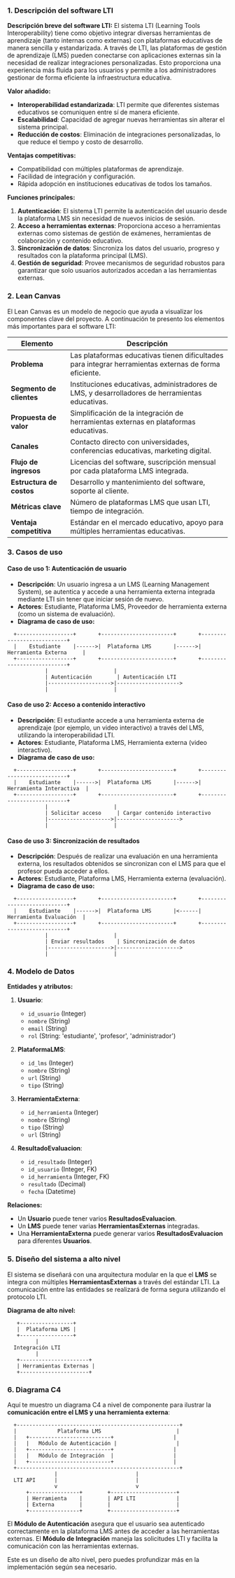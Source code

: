 ### **1. Descripción del software LTI**

**Descripción breve del software LTI:**
El sistema LTI (Learning Tools Interoperability) tiene como objetivo integrar diversas herramientas de aprendizaje (tanto internas como externas) con plataformas educativas de manera sencilla y estandarizada. A través de LTI, las plataformas de gestión de aprendizaje (LMS) pueden conectarse con aplicaciones externas sin la necesidad de realizar integraciones personalizadas. Esto proporciona una experiencia más fluida para los usuarios y permite a los administradores gestionar de forma eficiente la infraestructura educativa.

**Valor añadido:**
- **Interoperabilidad estandarizada**: LTI permite que diferentes sistemas educativos se comuniquen entre sí de manera eficiente.
- **Escalabilidad**: Capacidad de agregar nuevas herramientas sin alterar el sistema principal.
- **Reducción de costos**: Eliminación de integraciones personalizadas, lo que reduce el tiempo y costo de desarrollo.
  
**Ventajas competitivas:**
- Compatibilidad con múltiples plataformas de aprendizaje.
- Facilidad de integración y configuración.
- Rápida adopción en instituciones educativas de todos los tamaños.

**Funciones principales:**
1. **Autenticación**: El sistema LTI permite la autenticación del usuario desde la plataforma LMS sin necesidad de nuevos inicios de sesión.
2. **Acceso a herramientas externas**: Proporciona acceso a herramientas externas como sistemas de gestión de exámenes, herramientas de colaboración y contenido educativo.
3. **Sincronización de datos**: Sincroniza los datos del usuario, progreso y resultados con la plataforma principal (LMS).
4. **Gestión de seguridad**: Provee mecanismos de seguridad robustos para garantizar que solo usuarios autorizados accedan a las herramientas externas.

### **2. Lean Canvas**

El Lean Canvas es un modelo de negocio que ayuda a visualizar los componentes clave del proyecto. A continuación te presento los elementos más importantes para el software LTI:

| **Elemento**              | **Descripción**                                                     |
|---------------------------|---------------------------------------------------------------------|
| **Problema**               | Las plataformas educativas tienen dificultades para integrar herramientas externas de forma eficiente. |
| **Segmento de clientes**   | Instituciones educativas, administradores de LMS, y desarrolladores de herramientas educativas. |
| **Propuesta de valor**     | Simplificación de la integración de herramientas externas en plataformas educativas. |
| **Canales**                | Contacto directo con universidades, conferencias educativas, marketing digital. |
| **Flujo de ingresos**      | Licencias del software, suscripción mensual por cada plataforma LMS integrada. |
| **Estructura de costos**   | Desarrollo y mantenimiento del software, soporte al cliente. |
| **Métricas clave**         | Número de plataformas LMS que usan LTI, tiempo de integración. |
| **Ventaja competitiva**    | Estándar en el mercado educativo, apoyo para múltiples herramientas educativas. |

### **3. Casos de uso**

#### **Caso de uso 1: Autenticación de usuario**
- **Descripción**: Un usuario ingresa a un LMS (Learning Management System), se autentica y accede a una herramienta externa integrada mediante LTI sin tener que iniciar sesión de nuevo.
- **Actores**: Estudiante, Plataforma LMS, Proveedor de herramienta externa (como un sistema de evaluación).
- **Diagrama de caso de uso:**

```plaintext
  +------------------+       +-----------------------+       +---------------------------+
  |    Estudiante    |------>|  Plataforma LMS       |------>|   Herramienta Externa     |
  +------------------+       +-----------------------+       +---------------------------+
            |                     |
            | Autenticación        | Autenticación LTI
            |-------------------->|-------------------->
            |                     |
```

#### **Caso de uso 2: Acceso a contenido interactivo**
- **Descripción**: El estudiante accede a una herramienta externa de aprendizaje (por ejemplo, un video interactivo) a través del LMS, utilizando la interoperabilidad LTI.
- **Actores**: Estudiante, Plataforma LMS, Herramienta externa (video interactivo).
- **Diagrama de caso de uso:**

```plaintext
  +------------------+       +-----------------------+       +---------------------------+
  |    Estudiante    |------>|  Plataforma LMS       |------>|   Herramienta Interactiva  |
  +------------------+       +-----------------------+       +---------------------------+
            |                     |
            | Solicitar acceso     | Cargar contenido interactivo
            |-------------------->|-------------------->
            |                     |
```

#### **Caso de uso 3: Sincronización de resultados**
- **Descripción**: Después de realizar una evaluación en una herramienta externa, los resultados obtenidos se sincronizan con el LMS para que el profesor pueda acceder a ellos.
- **Actores**: Estudiante, Plataforma LMS, Herramienta externa (evaluación).
- **Diagrama de caso de uso:**

```plaintext
  +------------------+       +-----------------------+       +---------------------------+
  |    Estudiante    |------>|  Plataforma LMS       |<------|   Herramienta Evaluación  |
  +------------------+       +-----------------------+       +---------------------------+
            |                     |
            | Enviar resultados    | Sincronización de datos
            |-------------------->|-------------------->
            |                     |
```

### **4. Modelo de Datos**

**Entidades y atributos:**

1. **Usuario**:
   - `id_usuario` (Integer)
   - `nombre` (String)
   - `email` (String)
   - `rol` (String: 'estudiante', 'profesor', 'administrador')

2. **PlataformaLMS**:
   - `id_lms` (Integer)
   - `nombre` (String)
   - `url` (String)
   - `tipo` (String)

3. **HerramientaExterna**:
   - `id_herramienta` (Integer)
   - `nombre` (String)
   - `tipo` (String)
   - `url` (String)

4. **ResultadoEvaluacion**:
   - `id_resultado` (Integer)
   - `id_usuario` (Integer, FK)
   - `id_herramienta` (Integer, FK)
   - `resultado` (Decimal)
   - `fecha` (Datetime)

**Relaciones:**
- Un **Usuario** puede tener varios **ResultadosEvaluacion**.
- Un **LMS** puede tener varias **HerramientasExternas** integradas.
- Una **HerramientaExterna** puede generar varios **ResultadosEvaluacion** para diferentes **Usuarios**.

### **5. Diseño del sistema a alto nivel**

El sistema se diseñará con una arquitectura modular en la que el **LMS** se integra con múltiples **HerramientasExternas** a través del estándar LTI. La comunicación entre las entidades se realizará de forma segura utilizando el protocolo LTI.

**Diagrama de alto nivel:**
```plaintext
   +-----------------+
   |  Plataforma LMS |
   +-----------------+
         |
  Integración LTI
         |
   +----------------------+
   | Herramientas Externas |
   +----------------------+
```

### **6. Diagrama C4**

Aquí te muestro un diagrama C4 a nivel de componente para ilustrar la **comunicación entre el LMS y una herramienta externa**:

```plaintext
  +----------------------------------------------------+
  |             Plataforma LMS                        |
  |   +--------------------------+                   |
  |   |   Módulo de Autenticación |                   |
  |   +--------------------------+                   |
  |   |   Módulo de Integración  |                   |
  |   +--------------------------+                   |
  +----------------------------------------------------+
               |                         |
  LTI API      |                         |
               v                         v
      +----------------+        +---------------------+
      | Herramienta    |        | API LTI             |
      | Externa        |        |                     |
      +----------------+        +---------------------+
```

El **Módulo de Autenticación** asegura que el usuario sea autenticado correctamente en la plataforma LMS antes de acceder a las herramientas externas. El **Módulo de Integración** maneja las solicitudes LTI y facilita la comunicación con las herramientas externas.

Este es un diseño de alto nivel, pero puedes profundizar más en la implementación según sea necesario.
